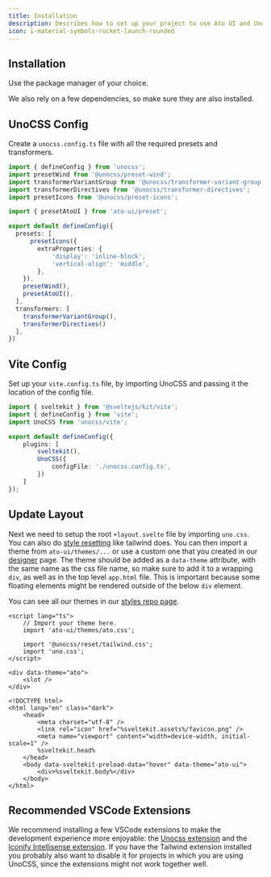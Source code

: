 ```yaml
---
title: Installation
description: Describes how to set up your project to use Ato UI and UnoCSS.
icon: i-material-symbols-rocket-launch-rounded
---
```


<script>
	import { InstallationTabs, DependenciesTabs, ConstructionBanner } from '$components';
</script>

## Installation

<ConstructionBanner />

Use the package manager of your choice.

<InstallationTabs />

We also rely on a few dependencies, so make sure they are also installed.

<DependenciesTabs />

## UnoCSS Config

Create a `unocss.config.ts` file with all the required presets and transformers.

```typescript title="unocss.config.ts"
import { defineConfig } from 'unocss';
import presetWind from '@unocss/preset-wind';
import transformerVariantGroup from '@unocss/transformer-variant-group';
import transformerDirectives from '@unocss/transformer-directives';
import presetIcons from '@unocss/preset-icons';

import { presetAtoUI } from 'ato-ui/preset';

export default defineConfig({
  presets: [
	  presetIcons({
        extraProperties: {
            'display': 'inline-block',
            'vertical-align': 'middle',
        },
    }),
    presetWind(),
    presetAtoUI(),
  ],
  transformers: [
    transformerVariantGroup(),
    transformerDirectives()
  ],
})
```

## Vite Config

Set up your `vite.config.ts` file, by importing UnoCSS and passing it the location of the config file.

```typescript title="vite.config.ts"
import { sveltekit } from '@sveltejs/kit/vite';
import { defineConfig } from 'vite';
import UnoCSS from 'unocss/vite';

export default defineConfig({
	plugins: [
		sveltekit(),
		UnoCSS({
      		configFile: './unocss.config.ts',
		})
	]
});
```

## Update Layout

Next we need to setup the root `+layout.svelte` file by importing `uno.css`. You can also do [style resetting](https://unocss.dev/guide/style-reset) like tailwind does. You can then import a theme from `ato-ui/themes/...` or use a custom one that you created in our [designer](/designer) page. The theme should be added as a `data-theme` attribute, with the same name as the css file name, so make sure to add it to a wrapping `div`, as well as in the top level `app.html` file. This is important because some floating elements might be rendered outside of the below `div` element. 

You can see all our themes in our [styles repo page](https://github.com/bennymi/ato-ui/tree/main/src/lib/styles/themes).

```svelte title="./src/routes/+layout.svelte" {3,9}
<script lang="ts">
	// Import your theme here.
	import 'ato-ui/themes/ato.css';

	import '@unocss/reset/tailwind.css';
	import 'uno.css';
</script>

<div data-theme="ato">
	<slot />	
</div>
```

```svelte /class="dark"/#prop /data-theme="ato-ui"/#prop title="./src/app.html"
<!DOCTYPE html>
<html lang="en" class="dark">
	<head>
		<meta charset="utf-8" />
		<link rel="icon" href="%sveltekit.assets%/favicon.png" />
		<meta name="viewport" content="width=device-width, initial-scale=1" />
		%sveltekit.head%
	</head>
	<body data-sveltekit-preload-data="hover" data-theme="ato-ui">
		<div>%sveltekit.body%</div>
	</body>
</html>

```

## Recommended VSCode Extensions

We recommend installing a few VSCode extensions to make the development experience more enjoyable: the [Unocss extension](https://marketplace.visualstudio.com/items?itemName=antfu.unocss) and the [Iconify Intellisense extension](https://marketplace.visualstudio.com/items?itemName=antfu.iconify). If you have the Tailwind extension installed you probably also want to disable it for projects in which you are using UnoCSS, since the extensions might not work together well.